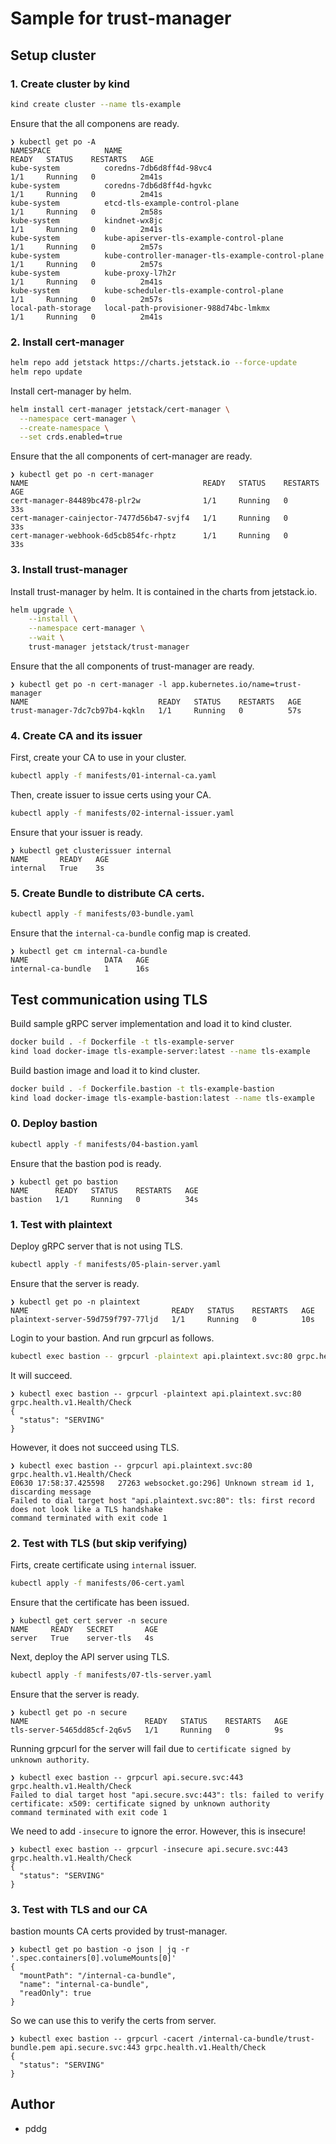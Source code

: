 # Sample for trust-manager

## Setup cluster

### 1. Create cluster by kind

```sh
kind create cluster --name tls-example
```

Ensure that the all componens are ready.

```
❯ kubectl get po -A            
NAMESPACE            NAME                                                READY   STATUS    RESTARTS   AGE
kube-system          coredns-7db6d8ff4d-98vc4                            1/1     Running   0          2m41s
kube-system          coredns-7db6d8ff4d-hgvkc                            1/1     Running   0          2m41s
kube-system          etcd-tls-example-control-plane                      1/1     Running   0          2m58s
kube-system          kindnet-wx8jc                                       1/1     Running   0          2m41s
kube-system          kube-apiserver-tls-example-control-plane            1/1     Running   0          2m57s
kube-system          kube-controller-manager-tls-example-control-plane   1/1     Running   0          2m57s
kube-system          kube-proxy-l7h2r                                    1/1     Running   0          2m41s
kube-system          kube-scheduler-tls-example-control-plane            1/1     Running   0          2m57s
local-path-storage   local-path-provisioner-988d74bc-lmkmx               1/1     Running   0          2m41s
```

### 2. Install cert-manager

```sh
helm repo add jetstack https://charts.jetstack.io --force-update
helm repo update
```

Install cert-manager by helm.

```sh
helm install cert-manager jetstack/cert-manager \
  --namespace cert-manager \
  --create-namespace \
  --set crds.enabled=true
```

Ensure that the all components of cert-manager are ready.

```
❯ kubectl get po -n cert-manager
NAME                                       READY   STATUS    RESTARTS   AGE
cert-manager-84489bc478-plr2w              1/1     Running   0          33s
cert-manager-cainjector-7477d56b47-svjf4   1/1     Running   0          33s
cert-manager-webhook-6d5cb854fc-rhptz      1/1     Running   0          33s
```

### 3. Install trust-manager

Install trust-manager by helm. It is contained in the charts from jetstack.io.

```sh
helm upgrade \
	--install \
	--namespace cert-manager \
	--wait \
	trust-manager jetstack/trust-manager
```

Ensure that the all components of trust-manager are ready.

```
❯ kubectl get po -n cert-manager -l app.kubernetes.io/name=trust-manager                     
NAME                             READY   STATUS    RESTARTS   AGE
trust-manager-7dc7cb97b4-kqkln   1/1     Running   0          57s
```

### 4. Create CA and its issuer

First, create your CA to use in your cluster.

```sh
kubectl apply -f manifests/01-internal-ca.yaml
```

Then, create issuer to issue certs using your CA.

```sh
kubectl apply -f manifests/02-internal-issuer.yaml
```

Ensure that your issuer is ready.

```
❯ kubectl get clusterissuer internal                        
NAME       READY   AGE
internal   True    3s
```

### 5. Create Bundle to distribute CA certs.

```sh
kubectl apply -f manifests/03-bundle.yaml
```

Ensure that the `internal-ca-bundle` config map is created.

```
❯ kubectl get cm internal-ca-bundle                        
NAME                 DATA   AGE
internal-ca-bundle   1      16s
```

## Test communication using TLS

Build sample gRPC server implementation and load it to kind cluster.

```sh
docker build . -f Dockerfile -t tls-example-server
kind load docker-image tls-example-server:latest --name tls-example
```

Build bastion image and load it to kind cluster.

```sh
docker build . -f Dockerfile.bastion -t tls-example-bastion
kind load docker-image tls-example-bastion:latest --name tls-example
```

### 0. Deploy bastion

```sh
kubectl apply -f manifests/04-bastion.yaml
```

Ensure that the bastion pod is ready.

```
❯ kubectl get po bastion                                                
NAME      READY   STATUS    RESTARTS   AGE
bastion   1/1     Running   0          34s
```

### 1. Test with plaintext

Deploy gRPC server that is not using TLS.

```sh
kubectl apply -f manifests/05-plain-server.yaml
```

Ensure that the server is ready.

```
❯ kubectl get po -n plaintext                                           
NAME                                READY   STATUS    RESTARTS   AGE
plaintext-server-59d759f797-77ljd   1/1     Running   0          10s
```

Login to your bastion. And run grpcurl as follows.

```sh
kubectl exec bastion -- grpcurl -plaintext api.plaintext.svc:80 grpc.health.v1.Health/Check
```

It will succeed.

```
❯ kubectl exec bastion -- grpcurl -plaintext api.plaintext.svc:80 grpc.health.v1.Health/Check
{
  "status": "SERVING"
}
```

However, it does not succeed using TLS.

```
❯ kubectl exec bastion -- grpcurl api.plaintext.svc:80 grpc.health.v1.Health/Check
E0630 17:58:37.425598   27263 websocket.go:296] Unknown stream id 1, discarding message
Failed to dial target host "api.plaintext.svc:80": tls: first record does not look like a TLS handshake
command terminated with exit code 1
```

### 2. Test with TLS (but skip verifying)

Firts, create certificate using `internal` issuer.

```sh
kubectl apply -f manifests/06-cert.yaml
```

Ensure that the certificate has been issued.

```
❯ kubectl get cert server -n secure      
NAME     READY   SECRET       AGE
server   True    server-tls   4s
```

Next, deploy the API server using TLS.

```sh
kubectl apply -f manifests/07-tls-server.yaml
```

Ensure that the server is ready.

```
❯ kubectl get po -n secure                     
NAME                          READY   STATUS    RESTARTS   AGE
tls-server-5465dd85cf-2q6v5   1/1     Running   0          9s
```

Running grpcurl for the server will fail due to `certificate signed by unknown authority`.

```
❯ kubectl exec bastion -- grpcurl api.secure.svc:443 grpc.health.v1.Health/Check
Failed to dial target host "api.secure.svc:443": tls: failed to verify certificate: x509: certificate signed by unknown authority
command terminated with exit code 1
```

We need to add `-insecure` to ignore the error. However, this is insecure!

```
❯ kubectl exec bastion -- grpcurl -insecure api.secure.svc:443 grpc.health.v1.Health/Check   
{
  "status": "SERVING"
}
```

### 3. Test with TLS and our CA

bastion mounts CA certs provided by trust-manager.

```
❯ kubectl get po bastion -o json | jq -r '.spec.containers[0].volumeMounts[0]'
{
  "mountPath": "/internal-ca-bundle",
  "name": "internal-ca-bundle",
  "readOnly": true
}
```

So we can use this to verify the certs from server.

```
❯ kubectl exec bastion -- grpcurl -cacert /internal-ca-bundle/trust-bundle.pem api.secure.svc:443 grpc.health.v1.Health/Check
{
  "status": "SERVING"
}
```

## Author

- pddg
